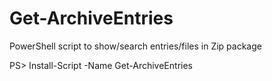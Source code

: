 # Get-ArchiveEntries
PowerShell script to show/search entries/files in Zip package

PS> Install-Script -Name Get-ArchiveEntries
